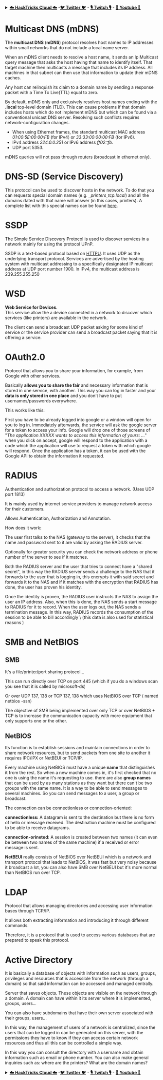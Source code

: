 

<details>

<summary><a href="https://cloud.hacktricks.xyz/pentesting-cloud/pentesting-cloud-methodology"><strong>☁️ HackTricks Cloud ☁️</strong></a> -<a href="https://twitter.com/hacktricks_live"><strong>🐦 Twitter 🐦</strong></a> - <a href="https://www.twitch.tv/hacktricks_live/schedule"><strong>🎙️ Twitch 🎙️</strong></a> - <a href="https://www.youtube.com/@hacktricks_LIVE"><strong>🎥 Youtube 🎥</strong></a></summary>

- Do you work in a **cybersecurity company**? Do you want to see your **company advertised in HackTricks**? or do you want to have access to the **latest version of the PEASS or download HackTricks in PDF**? Check the [**SUBSCRIPTION PLANS**](https://github.com/sponsors/carlospolop)!

- Discover [**The PEASS Family**](https://opensea.io/collection/the-peass-family), our collection of exclusive [**NFTs**](https://opensea.io/collection/the-peass-family)

- Get the [**official PEASS & HackTricks swag**](https://peass.creator-spring.com)

- **Join the** [**💬**](https://emojipedia.org/speech-balloon/) [**Discord group**](https://discord.gg/hRep4RUj7f) or the [**telegram group**](https://t.me/peass) or **follow** me on **Twitter** [**🐦**](https://github.com/carlospolop/hacktricks/tree/7af18b62b3bdc423e11444677a6a73d4043511e9/\[https:/emojipedia.org/bird/README.md)[**@carlospolopm**](https://twitter.com/hacktricks_live)**.**

- **Share your hacking tricks by submitting PRs to the [hacktricks repo](https://github.com/carlospolop/hacktricks) and [hacktricks-cloud repo](https://github.com/carlospolop/hacktricks-cloud)**.

</details>


# Multicast DNS \(mDNS\)

 The **multicast DNS** \(**mDNS**\) protocol resolves host names to IP addresses within small networks that do not include a local name server.

When an mDNS client needs to resolve a host name, it sends an Ip Multicast query message that asks the host having that name to identify itself. That target machine then multicasts a message that includes its IP address. All machines in that subnet can then use that information to update their mDNS caches.

Any host can relinquish its claim to a domain name by sending a response packet with a Time To Live\(TTL\) equal to zero.

By default, mDNS only and exclusively resolves host names ending with the **.local** top-level domain \(TLD\). This can cause problems if that domain includes hosts which do not implement mDNS but which can be found via a conventional unicast DNS server. Resolving such conflicts requires network-configuration changes.

* When using Ethernet frames, the standard multicast MAC address _01:00:5E:00:00:FB_ \(for IPv4\) or _33:33:00:00:00:FB_ \(for IPv6\).
* IPv4 address _224.0.0.251_ or IPv6 address _ff02::fb_.
* UDP port 5353.

mDNS queries will not pass through routers \(broadcast in ethernet only\).

# DNS-SD \(Service Discovery\)

This protocol can be used to discover hosts in the network. To do that you can requests special domain names \(e.g. _\_printers\_tcp.local_\) and all the domains rlated with that name will answer \(in this cases, printers\). A complete list with this special names can be found [here](http://www.dns-sd.org/ServiceTypes.html).

# SSDP

The Simple Service Discovery Protocol is used to discover services in a network mainly for using the protocol UPnP.

SSDP is a text-based protocol based on [HTTPU](https://en.wikipedia.org/wiki/HTTPU). It uses UDP as the underlying transport protocol. Services are advertised by the hosting system with multicast addressing to a specifically designated IP multicast address at UDP port number 1900. In IPv4, the multicast address is 239.255.255.250

# WSD

**Web Service for Devices**.  
This service allow the a device connected in a network to discover which services \(like printers\) are available in the network.

The client can send a broadcast UDP packet asking for some kind of service or the service provider can send a broadcast packet saying that it is offering a service.

# OAuth2.0

 Protocol that allows you to share your information, for example, from Google with other services.

Basically **allows you to share the fair** and necessary information that is stored in one service, with another. This way you can log in faster and your **data is only stored in one place** and you don't have to put usernames/passwords everywhere.

This works like this:

First you have to be already logged into google or a window will open for you to log in. Immediately afterwards, the service will ask the google server for a token to access your info. Google will drop one of those screens of "_The application XXXXX wants to access this information of yours: ..._" when you click on accept, google will respond to the application with a code which the application will use to request a token with which google will respond. Once the application has a token, it can be used with the Google API to obtain the information it requested.

# RADIUS

 Authentication and authorization protocol to access a network. \(Uses UDP port 1813\)

It is mainly used by internet service providers to manage network access for their customers.

Allows Authentication, Authorization and Annotation.

How does it work:

The user first talks to the NAS \(gateway to the server\), it checks that the name and password sent to it are valid by asking the RADIUS server.

Optionally for greater security you can check the network address or phone number of the server to see if it matches.

Both the RADIUS server and the user that tries to connect have a "shared secret", in this way the RADIUS server sends a challenge to the NAS that it forwards to the user that is logging in, this encrypts it with said secret and forwards it to the NAS and if it matches with the encryption that RADIUS has done, the user has proven his identity.

Once the identity is proven, the RADIUS user instructs the NAS to assign the user an IP address. Also, when this is done, the NAS sends a start message to RADIUS for it to record. When the user logs out, the NAS sends a termination message. In this way, RADIUS records the consumption of the session to be able to bill accordingly \ (this data is also used for statistical reasons \)


# SMB and NetBIOS

##  **SMB**

It's a file/printer/port sharing protocol...

This can run directly over TCP on port 445 \(which if you do a windows scan you see that it is called by microsoft-ds\)

Or over UDP 137, 138 or TCP 137, 138 which uses NetBIOS over TCP \( named netbios -ssn\)

The objective of SMB being implemented over only TCP or over NetBIOS + TCP is to increase the communication capacity with more equipment that only supports one or the other.

## **NetBIOS**

Its function is to establish sessions and maintain connections in order to share network resources, but to send packets from one site to another it requires IPC/IPX or NetBEUI or TCP/IP.

Every machine using NetBIOS must have a unique **name** that distinguishes it from the rest. So when a new machine comes in, it's first checked that no one is using the name it's requesting to use. there are also **group names** that can be used by as many stations as they want but there can't be two groups with the same name. It is a way to be able to send messages to several machines. So you can send messages to a user, a group or broadcast.

The connection can be connectionless or connection-oriented:

  **connectionless:** A datagram is sent to the destination but there is no form of hello or message received. The destination machine must be configured to be able to receive datagrams.

  **connection-orineted:** A session is created between two names \(it can even be between two names of the same machine\) if a received or error message is sent.

**NetBEUI** really consists of NetBIOS over NetBEUI which is a network and transport protocol that leads to NetBIOS, it was fast but very noisy because it broadcast a lot, you can also have SMB over NetBEUI but it's more normal than NetBIOS run over TCP.

# LDAP

  Protocol that allows managing directories and accessing user information bases through TCP/IP.

It allows both extracting information and introducing it through different commands.

Therefore, it is a protocol that is used to access various databases that are prepared to speak this protocol.

# Active Directory

It is basically a database of objects with information such as users, groups, privileges and resources that is accessible from the network \(through a domain\) so that said information can be accessed and managed centrally.

Server that saves objects. These objects are visible on the network through a domain. A domain can have within it its server where it is implemented, groups, users...

You can also have subdomains that have their own server associated with their groups, users...

In this way, the management of users of a network is centralized, since the users that can be logged in can be generated on this server, with the permissions they have to know if they can access certain network resources and thus all this can be controlled a simple way.

In this way you can consult the directory with a username and obtain information such as email or phone number. You can also make general inquiries such as: where are the printers? What are the domain names?


<details>

<summary><a href="https://cloud.hacktricks.xyz/pentesting-cloud/pentesting-cloud-methodology"><strong>☁️ HackTricks Cloud ☁️</strong></a> -<a href="https://twitter.com/hacktricks_live"><strong>🐦 Twitter 🐦</strong></a> - <a href="https://www.twitch.tv/hacktricks_live/schedule"><strong>🎙️ Twitch 🎙️</strong></a> - <a href="https://www.youtube.com/@hacktricks_LIVE"><strong>🎥 Youtube 🎥</strong></a></summary>

- Do you work in a **cybersecurity company**? Do you want to see your **company advertised in HackTricks**? or do you want to have access to the **latest version of the PEASS or download HackTricks in PDF**? Check the [**SUBSCRIPTION PLANS**](https://github.com/sponsors/carlospolop)!

- Discover [**The PEASS Family**](https://opensea.io/collection/the-peass-family), our collection of exclusive [**NFTs**](https://opensea.io/collection/the-peass-family)

- Get the [**official PEASS & HackTricks swag**](https://peass.creator-spring.com)

- **Join the** [**💬**](https://emojipedia.org/speech-balloon/) [**Discord group**](https://discord.gg/hRep4RUj7f) or the [**telegram group**](https://t.me/peass) or **follow** me on **Twitter** [**🐦**](https://github.com/carlospolop/hacktricks/tree/7af18b62b3bdc423e11444677a6a73d4043511e9/\[https:/emojipedia.org/bird/README.md)[**@carlospolopm**](https://twitter.com/hacktricks_live)**.**

- **Share your hacking tricks by submitting PRs to the [hacktricks repo](https://github.com/carlospolop/hacktricks) and [hacktricks-cloud repo](https://github.com/carlospolop/hacktricks-cloud)**.

</details>


